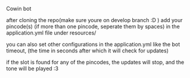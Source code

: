 Cowin bot

after cloning the repo(make sure youre on develop branch :D ) add your pincode(s) (if more than one pincode,
seperate them by spaces) in the application.yml file under resources/

you can also set other configurations in the application.yml like the bot timeout, (the time in seconds after which
it will check for updates)

if the slot is found for any of the pincodes, the updates will stop, and the tone will be played :3
